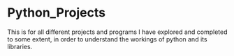 # Python_Projects
This is for all different projects and programs I have explored and completed to some extent, in order to understand the workings of python and its libraries. 
